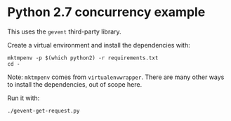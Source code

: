# Python 2.7 concurrency example

This uses the `gevent` third-party library.

Create a virtual environment and install the dependencies with:

```
mktmpenv -p $(which python2) -r requirements.txt
cd -
```

Note: `mktmpenv` comes from `virtualenvwrapper`. There are many other ways to
install the dependencies, out of scope here.

Run it with:

```
./gevent-get-request.py
```
